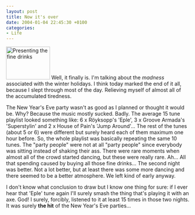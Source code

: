 ```yaml
---
layout: post
title: Now it's over
date: 2004-01-04 22:45:30 +0100
categories:
- Life
---
```

<a href="http://www.rusiczki.net/blog/blogpics/presenting_the_fine_drinks.php" onclick="window.open('http://www.rusiczki.net/blog/blogpics/presenting_the_fine_drinks.php','popup','width=640,height=480,scrollbars=no,resizable=no,toolbar=no,directories=no,location=no,menubar=no,status=no,left=0,top=0'); return false"><img src="http://www.rusiczki.net/blog/blogpics/presenting_the_fine_drinks-thumb.jpg" width="120" height="90" border="0" alt="Presenting the fine drinks" class="postimage" /></a> Well, it finally is. I'm talking about the <i>madness</i> associated with the winter holidays. I think today marked the end of it all, because I slept through most of the day. Relieving myself of almost all of the accumulated tiredness.

The New Year's Eve party wasn't as good as I planned or thought it would be. Why? Because the music mostly sucked. Badly. The average 15 tune playlist looked something like: 6 x R&ouml;yksopp's 'Eple', 3 x Groove Armada's 'Superstylin' and 2 x House of Pain's 'Jump Around'... The rest of the tunes (about 5 or 6) were different but surely heard each of them maximum one hour before. So, the whole playlist was basically repeating the same 10 tunes. The "party people" were not at all "party people" since everybody was sitting instead of shaking their ass. There were rare moments when almost all of the crowd started dancing, but these were really rare. Ah... All that spending caused by buying all those fine drinks... The second night was better. Not a lot better, but at least there was some more dancing and there seemed to be a better atmosphere. We left kind of early anyway.

I don't know what conclusion to draw but I know one thing for sure: if I ever hear that 'Eple' tune again I'll surely smash the thing that's playing it with an axe. God! I surely, forcibly, listened to it at least 15 times in those two nights. It was surely <b>the hit</b> of the New Year's Eve parties...

